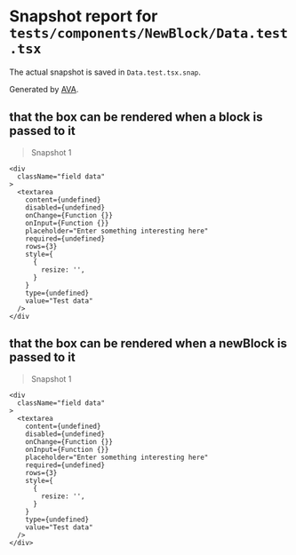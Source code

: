 # Snapshot report for `tests/components/NewBlock/Data.test.tsx`

The actual snapshot is saved in `Data.test.tsx.snap`.

Generated by [AVA](https://ava.li).

## that the box can be rendered when a block is passed to it

> Snapshot 1

    <div
      className="field data"
    >
      <textarea
        content={undefined}
        disabled={undefined}
        onChange={Function {}}
        onInput={Function {}}
        placeholder="Enter something interesting here"
        required={undefined}
        rows={3}
        style={
          {
            resize: '',
          }
        }
        type={undefined}
        value="Test data"
      />
    </div

## that the box can be rendered when a newBlock is passed to it

> Snapshot 1

    <div
      className="field data"
    >
      <textarea
        content={undefined}
        disabled={undefined}
        onChange={Function {}}
        onInput={Function {}}
        placeholder="Enter something interesting here"
        required={undefined}
        rows={3}
        style={
          {
            resize: '',
          }
        }
        type={undefined}
        value="Test data"
      />
    </div>